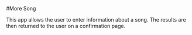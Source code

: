 #More Song

This app allows the user to enter information about a song. The results are then returned to the user on a confirmation page.